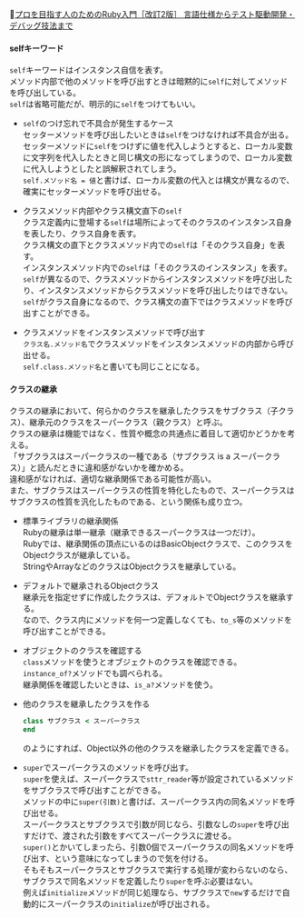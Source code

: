 
📖[プロを目指す人のためのRuby入門［改訂2版］ 言語仕様からテスト駆動開発・デバッグ技法まで](https://gihyo.jp/book/2021/978-4-297-12437-3)

#### selfキーワード

`self`キーワードはインスタンス自信を表す。  
メソッド内部で他のメソッドを呼び出すときは暗黙的に`self`に対してメソッドを呼び出している。  
`self`は省略可能だが、明示的に`self`をつけてもいい。  

- `self`のつけ忘れで不具合が発生するケース  
  セッターメソッドを呼び出したいときは`self`をつけなければ不具合が出る。  
  セッターメソッドに`self`をつけずに値を代入しようとすると、ローカル変数に文字列を代入したときと同じ構文の形になってしまうので、ローカル変数に代入しようとしたと誤解釈されてしまう。  
  `self.メソッド名 = 値`と書けば、ローカル変数の代入とは構文が異なるので、確実にセッターメソッドを呼び出せる。  

- クラスメソッド内部やクラス構文直下の`self`  
  クラス定義内に登場する`self`は場所によってそのクラスのインスタンス自身を表したり、クラス自身を表す。  
  クラス構文の直下とクラスメソッド内での`self`は「そのクラス自身」を表す。  
  インスタンスメソッド内での`self`は「そのクラスのインスタンス」を表す。  
  `self`が異なるので、クラスメソッドからインスタンスメソッドを呼び出したり、インスタンスメソッドからクラスメソッドを呼び出したりはできない。  
  `self`がクラス自身になるので、クラス構文の直下ではクラスメソッドを呼び出すことができる。  

- クラスメソッドをインスタンスメソッドで呼び出す  
  `クラス名.メソッド名`でクラスメソッドをインスタンスメソッドの内部から呼び出せる。  
  `self.class.メソッド名`と書いても同じことになる。

#### クラスの継承

クラスの継承において、何らかのクラスを継承したクラスをサブクラス（子クラス）、継承元のクラスをスーパークラス（親クラス）と呼ぶ。  
クラスの継承は機能ではなく、性質や概念の共通点に着目して適切かどうかを考える。  
「サブクラスはスーパークラスの一種である（サブクラス is a スーパークラス）」と読んだときに違和感がないかを確かめる。  
違和感がなければ、適切な継承関係である可能性が高い。  
また、サブクラスはスーパークラスの性質を特化したもので、スーパークラスはサブクラスの性質を汎化したものである、という関係も成り立つ。  

- 標準ライブラリの継承関係  
  Rubyの継承は単一継承（継承できるスーパークラスは一つだけ）。  
  Rubyでは、継承関係の頂点にいるのはBasicObjectクラスで、このクラスをObjectクラスが継承している。  
  StringやArrayなどのクラスはObjectクラスを継承している。  

- デフォルトで継承されるObjectクラス  
  継承元を指定せずに作成したクラスは、デフォルトでObjectクラスを継承する。  
  なので、クラス内にメソッドを何一つ定義しなくても、`to_s`等のメソッドを呼び出すことができる。  

- オブジェクトのクラスを確認する  
  `class`メソッドを使うとオブジェクトのクラスを確認できる。  
  `instance_of?`メソッドでも調べられる。  
  継承関係を確認したいときは、`is_a?`メソッドを使う。  

- 他のクラスを継承したクラスを作る  
  ```ruby
  class サブクラス < スーパークラス
  end
  ```
  のようにすれば、Object以外の他のクラスを継承したクラスを定義できる。  

- `super`でスーパークラスのメソッドを呼び出す。  
  `super`を使えば、スーパークラスで`sttr_reader`等が設定されているメソッドをサブクラスで呼び出すことができる。  
  メソッドの中に`super(引数)`と書けば、スーパークラス内の同名メソッドを呼び出せる。  
  スーパークラスとサブクラスで引数が同じなら、引数なしの`super`を呼び出すだけで、渡された引数をすべてスーパークラスに渡せる。  
  `super()`とかいてしまったら、引数0個でスーパークラスの同名メソッドを呼び出す、という意味になってしまうので気を付ける。  
  そもそもスーパークラスとサブクラスで実行する処理が変わらないのなら、サブクラスで同名メソッドを定義したり`super`を呼ぶ必要はない。  
  例えば`initialize`メソッドが同じ処理なら、サブクラスで`new`するだけで自動的にスーパークラスの`initialize`が呼び出される。